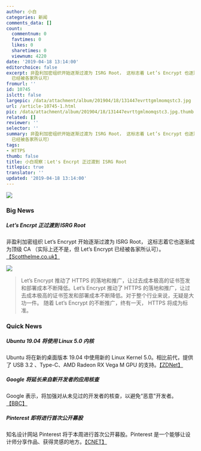 ```yaml
---
author: 小白
categories: 新闻
comments_data: []
count:
  commentnum: 0
  favtimes: 0
  likes: 0
  sharetimes: 0
  viewnum: 4220
date: '2019-04-18 13:14:00'
editorchoice: false
excerpt: 非盈利加密组织开始逐渐过渡为 ISRG Root， 这标志着 Let’s Encrypt 也逐渐成为顶级 CA （实际上还不是，但 Let’s Encrypt
  已经被各家所认可）
fromurl: ''
id: 10745
islctt: false
largepic: /data/attachment/album/201904/18/131447evrttgmlmomqstc3.jpg
url: /article-10745-1.html
pic: /data/attachment/album/201904/18/131447evrttgmlmomqstc3.jpg.thumb.jpg
related: []
reviewer: ''
selector: ''
summary: 非盈利加密组织开始逐渐过渡为 ISRG Root， 这标志着 Let’s Encrypt 也逐渐成为顶级 CA （实际上还不是，但 Let’s Encrypt
  已经被各家所认可）
tags:
- HTTPS
thumb: false
title: 小白观察：Let's Encrpt 正过渡到 ISRG Root
titlepic: true
translator: ''
updated: '2019-04-18 13:14:00'
---
```


![](/data/attachment/album/201904/18/131447evrttgmlmomqstc3.jpg)


### Big News


##### Let’s Encrpt 正过渡到 ISRG Root


非盈利加密组织 Let’s Encrypt 开始逐渐过渡为 ISRG Root， 这标志着它也逐渐成为顶级 CA （实际上还不是，但 Let’s Encrypt 已经被各家所认可）。[【Scotthelme.co.uk】](https://scotthelme.co.uk/lets-encrypt-to-transition-to-isrg-root/)


![](/data/attachment/album/201904/15/110332k14jhr8741hrwx81.png)



> 
> Let’s Encrypt 推动了 HTTPS 的落地和推广，让过去成本极高的证书签发和部署成本不断降低。Let’s Encrypt 推动了 HTTPS 的落地和推广，让过去成本极高的证书签发和部署成本不断降低。对于整个行业来说，无疑是大功一件。 随着 Let’s Encrypt 的不断推广，终有一天， HTTPS 将成为标准。
> 
> 
> 


### Quick News


##### Ubuntu 19.04 将使用 Linux 5.0 内核


Ubuntu 将在新的桌面版本 19.04 中使用新的 Linux Kernel 5.0。相比前代，提供了 USB 3.2 、Type-C、AMD Radeon RX Vega M GPU 的支持。[【ZDNet】](https://www.zdnet.com/article/ubuntu-19-04-comes-refreshed-with-the-linux-5-0-kernel/)


##### Google 将延长来自新开发者的应用核查


Google 表示，将加强对从未见过的开发者的核查，以避免“恶意”开发者。[【BBC】](https://www.bbc.com/news/technology-47950665)


##### Pinterest 即将进行首次公开募股


知名设计网站 Pinterest 将于本周进行首次公开募股。Pinterest 是一个能够让设计师分享作品、获得灵感的地方。[【CNET】](https://www.cnet.com/news/pinterests-ipo-shows-the-internet-isnt-always-as-awful-as-you-thought/)